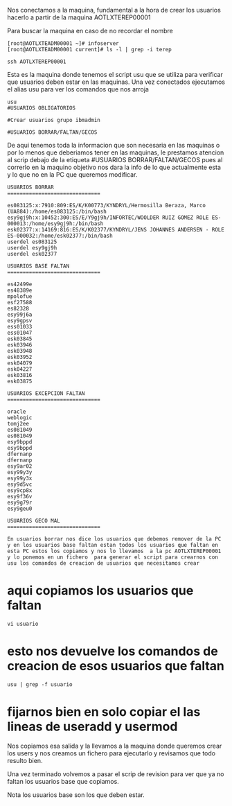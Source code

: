 Nos conectamos a la maquina, fundamental a la hora de crear los usuarios hacerlo a partir de la maquina  AOTLXTEREP00001

Para buscar la maquina en caso de no recordar el nombre
```
[root@AOTLXTEADM00001 ~]# infoserver
[root@AOTLXTEADM00001 current]# ls -l | grep -i terep
```

```
ssh AOTLXTEREP00001
```

Esta es la maquina donde tenemos el script usu que se utiliza para verificar que usuarios deben estar en las maquinas. Una vez conectados ejecutamos el alias usu para ver los comandos que nos arroja

```
usu 
#USUARIOS OBLIGATORIOS

#Crear usuarios grupo ibmadmin

#USUARIOS BORRAR/FALTAN/GECOS

```

De aqui tenemos toda la informacion que son necesaria en las maquinas o por lo menos que deberiamos tener en las maquinas, le prestamos atencion al scrip debajo de la etiqueta \#USUARIOS BORRAR/FALTAN/GECOS pues al correrlo en la maquino objetivo nos dara la info de lo que actualmente esta  y lo que no en la PC que queremos modificar.

```
USUARIOS BORRAR
==============================

es083125:x:7910:809:ES/K/K00773/KYNDRYL/Hermosilla Beraza, Marco (UA884):/home/es083125:/bin/bash
esy9gj9h:x:10452:300:ES/E/Y9gj9h/INFORTEC/WOOLDER RUIZ GOMEZ ROLE ES-000013:/home/esy9gj9h:/bin/bash
esk02377:x:14169:816:ES/K/K02377/KYNDRYL/JENS JOHANNES ANDERSEN - ROLE ES-000032:/home/esk02377:/bin/bash
userdel es083125
userdel esy9gj9h
userdel esk02377

USUARIOS BASE FALTAN
==============================

es42499e
es48389e
mpolofue
esf27588
es82328
esy99j6a
esy9gpsv
ess01033
ess01047
esk03845
esk03946
esk03948
esk03952
esk04079
esk04227
esk03816
esk03875

USUARIOS EXCEPCION FALTAN
==============================

oracle
weblogic
tomj2ee
es081049
es081049
esy9bppd
esy9bppd
dfernanp
dfernanp
esy9ar02
esy99y3y
esy99y3x
esy9d5vc
esy9cp8x
esy9f36v
esy9g79r
esy9geu0

USUARIOS GECO MAL
==============================

En usuarios borrar nos dice los usuarios que debemos remover de la PC y en los usuarios base faltan estan todos los usuarios que faltan en esta PC estos los copiamos y nos lo llevamos  a la pc AOTLXTEREP00001 y lo ponemos en un fichero  para generar el script para crearnos con usu los comandos de creacion de usuarios que necesitamos crear 

```
# aqui copiamos los usuarios que faltan

```
vi usuario 
```

# esto nos devuelve los comandos de creacion de esos usuarios que faltan
```
usu | grep -f usuario 
```

# fijarnos bien en solo copiar el las lineas de useradd y usermod

Nos copiamos esa salida y la llevamos a la maquina donde queremos crear los users y nos creamos un fichero para ejecutarlo y revisamos que todo resulto bien.

Una vez terminado volvemos a pasar el scrip de revision para ver que ya no faltan los usuarios base que copiamos.

Nota los usuarios base son los que deben estar.